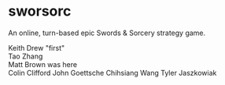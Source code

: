 sworsorc
========

An online, turn-based epic Swords & Sorcery strategy game.

Keith Drew "first"<br/>
Tao Zhang <br/>
Matt Brown was here <br/>
Colin Clifford
John Goettsche
Chihsiang Wang
Tyler Jaszkowiak

